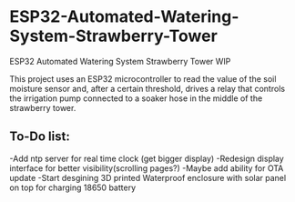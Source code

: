 # ESP32-Automated-Watering-System-Strawberry-Tower
ESP32 Automated Watering System Strawberry Tower WIP 

This project uses an ESP32 microcontroller to read the value of the soil moisture sensor and, after a certain threshold, drives a relay that controls the irrigation pump connected to a soaker hose in the middle of the strawberry tower.

## To-Do list:
-Add ntp server for real time clock (get bigger display)
-Redesign display interface for better visibility(scrolling pages?)
-Maybe add ability for OTA update
-Start desgining 3D printed Waterproof enclosure with solar panel on top for charging 18650 battery
